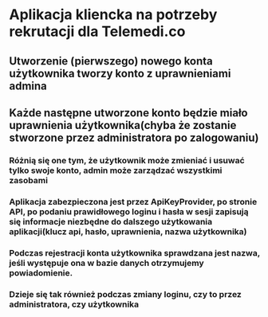 # __Aplikacja kliencka na potrzeby rekrutacji dla Telemedi.co__

## Utworzenie (pierwszego) nowego konta użytkownika tworzy konto z uprawnieniami admina
## Każde następne utworzone konto będzie miało uprawnienia użytkownika(chyba że zostanie stworzone przez administratora po zalogowaniu)
### Różnią się one tym, że użytkownik może zmieniać i usuwać tylko swoje konto, admin może zarządzać wszystkimi zasobami
### Aplikacja zabezpieczona jest przez ApiKeyProvider, po stronie API, po podaniu prawidłowego loginu i hasła w sesji zapisują się informacje niezbędne do dalszego użytkowania aplikacji(klucz api, hasło, uprawnienia, nazwa użytkownika)
### Podczas rejestracji konta użytkownika sprawdzana jest nazwa, jeśli występuje ona w bazie danych otrzymujemy powiadomienie.
### Dzieje się tak również podczas zmiany loginu, czy to przez administratora, czy użytkownika

